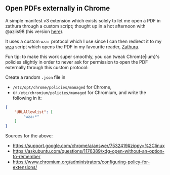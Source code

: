 ## Open PDFs externally in Chrome

A simple manifest v3 extension which exists solely to let me open a PDF in zathura through a custom script; thought up in a hot afternoon with @aziis98 (his version [here](https://github.com/aziis98/ext-open-pdf)).


It uses a custom `wza:` protocol which I use since I can then redirect it to my [wza](wza) script which opens the PDF in my favourite reader, [Zathura](https://pwmt.org/projects/zathura).

Fun tip: to make this work super smoothly, you can tweak Chrom{e|ium}'s policies slightly in order to never ask for permission to open the PDF externally through this custom
protocol:

Create a random `.json` file in
- `/etc/opt/chrome/policies/managed` for Chrome,
- or `/etc/chromium/policies/managed` for Chromium, and write the following in it:

``` json
{
    "URLAllowlist": [
        "wza:*"
    ]
}
```

Sources for the above:
- https://support.google.com/chrome/a/answer/7532419#zippy=%2Clinux
- https://askubuntu.com/questions/1176389/xdg-open-without-an-option-to-remember
- https://www.chromium.org/administrators/configuring-policy-for-extensions/
